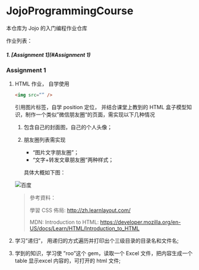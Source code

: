 # JojoProgrammingCourse

本仓库为 Jojo 的入门编程作业仓库



作业列表：

##### 	1. [Assignment 1](#Assignment 1)



### Assignment 1

1. HTML 作业， 自学使用 

   ```html
   <img src=“” />
   ```

    引用图片标签，自学 position 定位， 并结合课堂上教到的 HTML 盒子模型知识，制作一个类似”微信朋友圈“的页面，需实现以下几种情况

   1. 包含自己的封面图，自己的个人头像；

   2. 朋友圈列表需实现 

      * “图片文字朋友圈”；
      * “文字+转发文章朋友圈”两种样式；

      具体大概如下图：

   ![百度](http://ww2.sinaimg.cn/large/0060lm7Tly1fnuhaerjqpj30af0tn0v3.jpg)

   > 參考資料：
   >
   > 學習 CSS 佈局:  http://zh.learnlayout.com/ 
   >
   > MDN: Introduction to HTML:  https://developer.mozilla.org/en-US/docs/Learn/HTML/Introduction_to_HTML 

2. 学习”递归”， 用递归的方式遍历并打印出个三级目录的目录名和文件名;

3.  学到的知识，学习使 ”roo”这个 gem，读取一个 Excel 文件，把内容生成一个 table 显示excel 内容的，可打开的 html 文件;

   ​
